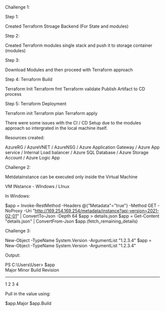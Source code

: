 Challenge 1:

Step 1:

Created Terraform Stroage Backend (For State and modules)

Step 2:

Created Terraform modules single stack and push it to storage container (modules)

Step 3:

Download Modules and then proceed with Terraform approach

Step 4: Terraform Build

Terraform Init
Terraform fmt
Terraform validate
Publish Artifact to CD process

Step 5: Terraform Deployment

Terraform init
Terraform plan
Terraform apply

There were some issues with the CI / CD Setup due to the modules approach so intergrated in the local machine itself.

Resources created:

AzureRG / AzureVNET / AzureNSG / Azure Application Gateway / Azure App service / Internal Load balancer / Azure SQL Database / Azure Storage Account / Azure Logic App




Challenge 2:

Metdatainstance can be executed only inside the Virtual Machine

VM INstance - WIndows / LInux

In Windows:

$app = Invoke-RestMethod -Headers @{"Metadata"="true"} -Method GET -NoProxy -Uri "http://169.254.169.254/metadata/instance?api-version=2021-02-01" | ConvertTo-Json -Depth 64
$app > details.json
$app = Get-Content "details.json" | ConvertFrom-Json 
$app.(fetch_remaining_details)


Challenge 3:

New-Object -TypeName System.Version -ArgumentList "1.2.3.4"
$app = New-Object -TypeName System.Version -ArgumentList "1.2.3.4"

Output:


PS C:\Users\User> $app                                                                                                  
Major  Minor  Build  Revision
-----  -----  -----  --------
1      2      3      4


Pull in the value using:

$app.Major
$app.Build
